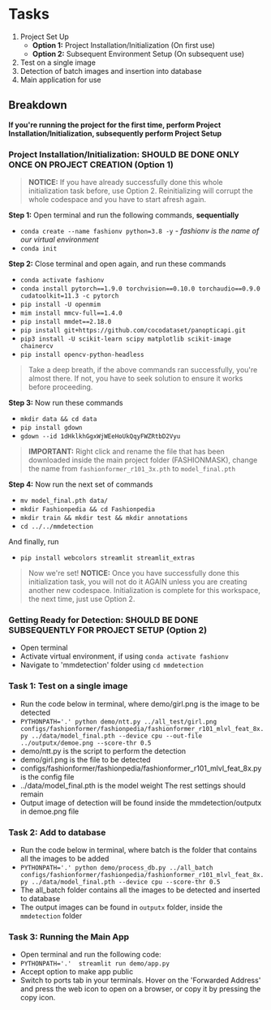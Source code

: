 # Tasks

1. Project Set Up
    - **Option 1:** Project Installation/Initialization (On first use)
    - **Option 2:** Subsequent Environment Setup (On subsequent use)
1. Test on a single image
1. Detection of batch images and insertion into database
1. Main application for use

## Breakdown

**If you're running the project for the first time, perform Project Installation/Initialization, subsequently perform Project Setup**

### Project Installation/Initialization: SHOULD BE DONE ONLY ONCE ON PROJECT CREATION (Option 1)
> **NOTICE:** If you have already successfully done this whole initialization task before, use Option 2. Reinitializing will corrupt the whole codespace and you have to start afresh again.

**Step 1:** Open terminal and run the following commands, **sequentially**
- `conda create --name fashionv python=3.8 -y` *- fashionv is the name of our virtual environment*
- `conda init`

**Step 2:** Close terminal and open again, and run these commands
- `conda activate fashionv`
- `conda install pytorch==1.9.0 torchvision==0.10.0 torchaudio==0.9.0 cudatoolkit=11.3 -c pytorch`
- `pip install -U openmim`
- `mim install mmcv-full==1.4.0`
- `pip install mmdet==2.18.0`
- `pip install git+https://github.com/cocodataset/panopticapi.git`
- `pip3 install -U scikit-learn scipy matplotlib scikit-image chainercv`
- `pip install opencv-python-headless`
> Take a deep breath, if the above commands ran successfully, you're almost there. If not, you have to seek solution to ensure it works before proceeding.

**Step 3:** Now run these commands
- `mkdir data && cd data`
- `pip install gdown`
- `gdown --id 1dHklkhGgxWjWEeHoUkQqyFWZRtbD2Vyu`
> **IMPORTANT:** Right click and rename the file that has been downloaded inside the main project folder (FASHIONMASK), change the name from `fashionformer_r101_3x.pth` to `model_final.pth`

**Step 4:** Now run the next set of commands
- `mv model_final.pth data/`
- `mkdir Fashionpedia && cd Fashionpedia`
- `mkdir train && mkdir test && mkdir annotations`
- `cd ../../mmdetection`

And finally, run
- `pip install webcolors streamlit streamlit_extras`

> Now we're set! 
> **NOTICE:** Once you have successfully done this initialization task, you will not do it AGAIN unless you are creating another new codespace. Initialization is complete for this workspace, the next time, just use Option 2.

### Getting Ready for Detection: SHOULD BE DONE SUBSEQUENTLY FOR PROJECT SETUP (Option 2)
- Open terminal
- Activate virtual environment, if  using `conda activate fashionv`
- Navigate to 'mmdetection' folder using `cd mmdetection`

### Task 1: Test on a single image
- Run the code below in terminal, where demo/girl.png is the image to be detected
- `PYTHONPATH='.' python demo/ntt.py ../all_test/girl.png configs/fashionformer/fashionpedia/fashionformer_r101_mlvl_feat_8x.py ../data/model_final.pth --device cpu --out-file ../outputx/demoe.png --score-thr 0.5`
- demo/ntt.py is the script to perform the detection
- demo/girl.png is the file to be detected
- configs/fashionformer/fashionpedia/fashionformer_r101_mlvl_feat_8x.py is the config file
- ../data/model_final.pth is the model weight
The rest settings should remain
- Output image of detection will be found inside the mmdetection/outputx in demoe.png file

### Task 2: Add to database
- Run the code below in terminal, where batch is the folder that contains all the images to be added
- `PYTHONPATH='.' python demo/process_db.py ../all_batch configs/fashionformer/fashionpedia/fashionformer_r101_mlvl_feat_8x.py ../data/model_final.pth --device cpu --score-thr 0.5`
- The all_batch folder contains all the images to be detected and inserted to database
- The output images can be found in `outputx` folder, inside the `mmdetection` folder

### Task 3: Running the Main App
- Open terminal and run the following code:
- `PYTHONPATH='.'  streamlit run demo/app.py`
- Accept option to make app public
- Switch to ports tab in your terminals. Hover on the 'Forwarded Address' and press the web icon to open on a browser, or copy it by pressing the copy icon.



